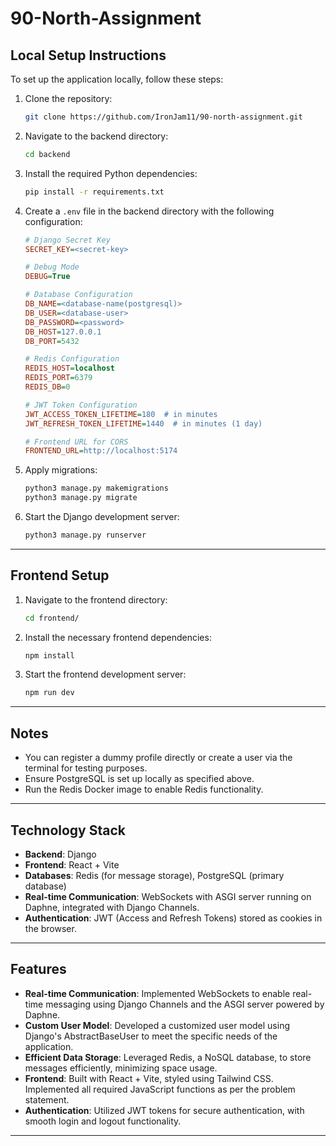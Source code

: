 
# 90-North-Assignment

## Local Setup Instructions

To set up the application locally, follow these steps:

1. Clone the repository:
   ```bash
   git clone https://github.com/IronJam11/90-north-assignment.git
   ```

2. Navigate to the backend directory:
   ```bash
   cd backend
   ```

3. Install the required Python dependencies:
   ```bash
   pip install -r requirements.txt
   ```

4. Create a `.env` file in the backend directory with the following configuration:

   ```ini
   # Django Secret Key
   SECRET_KEY=<secret-key>
   
   # Debug Mode
   DEBUG=True

   # Database Configuration
   DB_NAME=<database-name(postgresql)>
   DB_USER=<database-user>
   DB_PASSWORD=<password>
   DB_HOST=127.0.0.1
   DB_PORT=5432

   # Redis Configuration
   REDIS_HOST=localhost
   REDIS_PORT=6379
   REDIS_DB=0

   # JWT Token Configuration
   JWT_ACCESS_TOKEN_LIFETIME=180  # in minutes
   JWT_REFRESH_TOKEN_LIFETIME=1440  # in minutes (1 day)

   # Frontend URL for CORS
   FRONTEND_URL=http://localhost:5174
   ```

5. Apply migrations:
   ```bash
   python3 manage.py makemigrations
   python3 manage.py migrate
   ```

6. Start the Django development server:
   ```bash
   python3 manage.py runserver
   ```

---

## Frontend Setup

1. Navigate to the frontend directory:
   ```bash
   cd frontend/
   ```

2. Install the necessary frontend dependencies:
   ```bash
   npm install
   ```

3. Start the frontend development server:
   ```bash
   npm run dev
   ```

---

## Notes

- You can register a dummy profile directly or create a user via the terminal for testing purposes.
- Ensure PostgreSQL is set up locally as specified above.
- Run the Redis Docker image to enable Redis functionality.

---

## Technology Stack

- **Backend**: Django
- **Frontend**: React + Vite
- **Databases**: Redis (for message storage), PostgreSQL (primary database)
- **Real-time Communication**: WebSockets with ASGI server running on Daphne, integrated with Django Channels.
- **Authentication**: JWT (Access and Refresh Tokens) stored as cookies in the browser.

---

## Features

- **Real-time Communication**: Implemented WebSockets to enable real-time messaging using Django Channels and the ASGI server powered by Daphne.
- **Custom User Model**: Developed a customized user model using Django's AbstractBaseUser to meet the specific needs of the application.
- **Efficient Data Storage**: Leveraged Redis, a NoSQL database, to store messages efficiently, minimizing space usage.
- **Frontend**: Built with React + Vite, styled using Tailwind CSS. Implemented all required JavaScript functions as per the problem statement.
- **Authentication**: Utilized JWT tokens for secure authentication, with smooth login and logout functionality.

---
